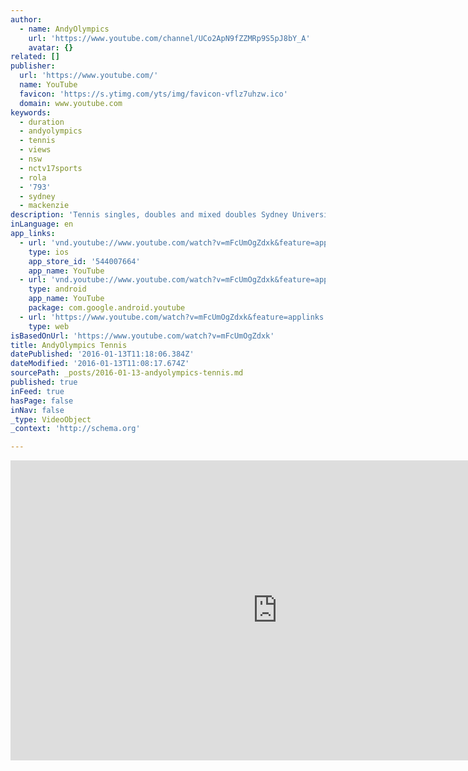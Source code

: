 ```yaml
---
author:
  - name: AndyOlympics
    url: 'https://www.youtube.com/channel/UCo2ApN9fZZMRp9S5pJ8bY_A'
    avatar: {}
related: []
publisher:
  url: 'https://www.youtube.com/'
  name: YouTube
  favicon: 'https://s.ytimg.com/yts/img/favicon-vflz7uhzw.ico'
  domain: www.youtube.com
keywords:
  - duration
  - andyolympics
  - tennis
  - views
  - nsw
  - nctv17sports
  - rola
  - '793'
  - sydney
  - mackenzie
description: 'Tennis singles, doubles and mixed doubles Sydney University Lawn Tennis Club Club Championships 29/8/2015 Results - All losses'
inLanguage: en
app_links:
  - url: 'vnd.youtube://www.youtube.com/watch?v=mFcUmOgZdxk&feature=applinks'
    type: ios
    app_store_id: '544007664'
    app_name: YouTube
  - url: 'vnd.youtube://www.youtube.com/watch?v=mFcUmOgZdxk&feature=applinks'
    type: android
    app_name: YouTube
    package: com.google.android.youtube
  - url: 'https://www.youtube.com/watch?v=mFcUmOgZdxk&feature=applinks'
    type: web
isBasedOnUrl: 'https://www.youtube.com/watch?v=mFcUmOgZdxk'
title: AndyOlympics Tennis
datePublished: '2016-01-13T11:18:06.384Z'
dateModified: '2016-01-13T11:08:17.674Z'
sourcePath: _posts/2016-01-13-andyolympics-tennis.md
published: true
inFeed: true
hasPage: false
inNav: false
_type: VideoObject
_context: 'http://schema.org'

---
```

<iframe src="https://cdn.embedly.com/widgets/media.html?src=https%3A%2F%2Fwww.youtube.com%2Fembed%2FmFcUmOgZdxk%3Ffeature%3Doembed&amp;url=https%3A%2F%2Fwww.youtube.com%2Fwatch%3Fv%3DmFcUmOgZdxk&amp;image=https%3A%2F%2Fi.ytimg.com%2Fvi%2FmFcUmOgZdxk%2Fhqdefault.jpg&amp;key=b7d04c9b404c499eba89ee7072e1c4f7&amp;type=text%2Fhtml&amp;schema=youtube" width="854" height="480" scrolling="no" frameborder="0" allowfullscreen="allowfullscreen" style=""></iframe>